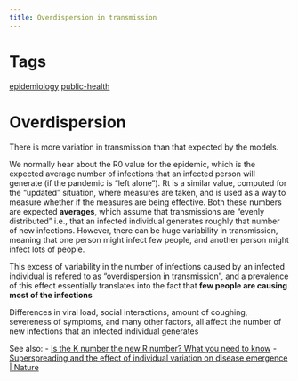```yaml
---
title: Overdispersion in transmission
---
```


# Tags
[epidemiology](20201030003418-epidemiology.md) [public-health](20201030003429-public_health.md)

# Overdispersion

There is more variation in transmission than that expected by the models.

We normally hear about the R0 value for the epidemic, which is the expected
average number of infections that an infected person will generate (if the
pandemic is &ldquo;left alone&rdquo;). Rt is a similar value, computed for the &ldquo;updated&rdquo;
situation, where measures are taken, and is used as a way to measure whether
if the measures are being effective. Both these numbers are expected
**averages**, which assume that transmissions are &ldquo;evenly distributed&rdquo; i.e.,
that an infected individual generates roughly that number of new infections.
However, there can be huge variability in transmission, meaning that one
person might infect few people, and another person might infect lots of people.

This excess of variability in the number of infections caused by an infected
individual is refered to as &ldquo;overdispersion in transmission&rdquo;, and a prevalence
of this effect essentially translates into the fact that **few people are causing most of the infections**

Differences in viral load, social interactions, amount of coughing, severeness
of symptoms, and many other factors, all affect the number of new infections that
an infected individual generates

See also:
    -   [Is the K number the new R number? What you need to know](is_the_k_number_the_new_r_number_what_you_need_to_know.md)
    -   [Superspreading and the effect of individual variation on disease emergence | Nature](superspreading_and_the_effect_of_individual_variation_on_disease_emergence_nature.md)
